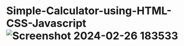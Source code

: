 # Simple-Calculator-using-HTML-CSS-Javascript![Screenshot 2024-02-26 183533](https://github.com/dev-end-ra/Simple-Calculator-using-HTML-CSS-Javascript/assets/143155630/3b43979a-27d4-4c9c-ad8b-b4bdbbefcbe6)

